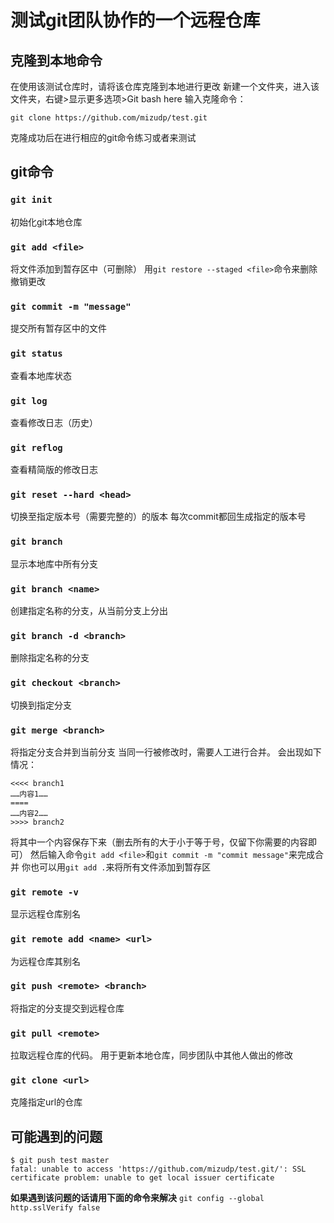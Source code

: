 # 测试git团队协作的一个远程仓库

## 克隆到本地命令
在使用该测试仓库时，请将该仓库克隆到本地进行更改
新建一个文件夹，进入该文件夹，右键>显示更多选项>Git bash here
输入克隆命令：
```
git clone https://github.com/mizudp/test.git
```
克隆成功后在进行相应的git命令练习或者来测试

## git命令

### `git init`
初始化git本地仓库

### `git add <file>`
将文件添加到暂存区中（可删除）
用`git restore --staged <file>`命令来删除撤销更改

### `git commit -m "message"`
提交所有暂存区中的文件

### `git status`
查看本地库状态

### `git log`
查看修改日志（历史）

### `git reflog`
查看精简版的修改日志

### `git reset --hard <head>`
切换至指定版本号（需要完整的）的版本
每次commit都回生成指定的版本号

### `git branch`
显示本地库中所有分支

### `git branch <name>`
创建指定名称的分支，从当前分支上分出

### `git branch -d <branch>`
删除指定名称的分支

### `git checkout <branch>`
切换到指定分支

### `git merge <branch>`
将指定分支合并到当前分支
当同一行被修改时，需要人工进行合并。
会出现如下情况：
```
<<<< branch1
……内容1……
====
……内容2……
>>>> branch2
```
将其中一个内容保存下来（删去所有的大于小于等于号，仅留下你需要的内容即可）
然后输入命令`git add <file>`和`git commit -m "commit message"`来完成合并
你也可以用`git add .`来将所有文件添加到暂存区

### `git remote -v`
显示远程仓库别名

### `git remote add <name> <url>`
为远程仓库其别名

### `git push <remote> <branch>`
将指定的分支提交到远程仓库

###  `git pull <remote>`
拉取远程仓库的代码。
用于更新本地仓库，同步团队中其他人做出的修改

### `git clone <url>`
克隆指定url的仓库

## 可能遇到的问题
```
$ git push test master
fatal: unable to access 'https://github.com/mizudp/test.git/': SSL certificate problem: unable to get local issuer certificate
```
**如果遇到该问题的话请用下面的命令来解决**
`git config --global http.sslVerify false`
